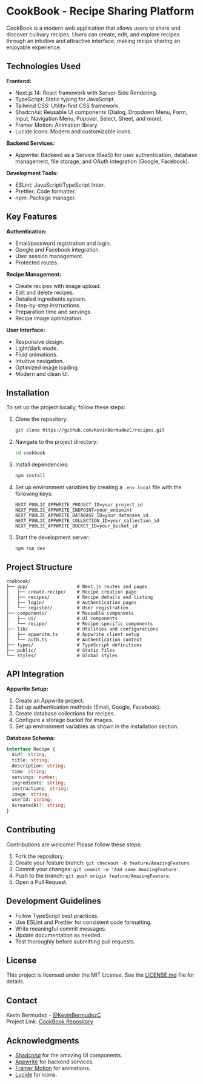 # CookBook - Recipe Sharing Platform

CookBook is a modern web application that allows users to share and discover culinary recipes. Users can create, edit, and explore recipes through an intuitive and attractive interface, making recipe sharing an enjoyable experience.

## Technologies Used

**Frontend:**
- Next.js 14: React framework with Server-Side Rendering.
- TypeScript: Static typing for JavaScript.
- Tailwind CSS: Utility-first CSS framework.
- Shadcn/ui: Reusable UI components (Dialog, Dropdown Menu, Form, Input, Navigation Menu, Popover, Select, Sheet, and more).
- Framer Motion: Animation library.
- Lucide Icons: Modern and customizable icons.

**Backend Services:**
- Appwrite: Backend as a Service (BaaS) for user authentication, database management, file storage, and OAuth integration (Google, Facebook).

**Development Tools:**
- ESLint: JavaScript/TypeScript linter.
- Prettier: Code formatter.
- npm: Package manager.

## Key Features

**Authentication:**
- Email/password registration and login.
- Google and Facebook integration.
- User session management.
- Protected routes.

**Recipe Management:**
- Create recipes with image upload.
- Edit and delete recipes.
- Detailed ingredients system.
- Step-by-step instructions.
- Preparation time and servings.
- Recipe image optimization.

**User Interface:**
- Responsive design.
- Light/dark mode.
- Fluid animations.
- Intuitive navigation.
- Optimized image loading.
- Modern and clean UI.

## Installation

To set up the project locally, follow these steps:

1. Clone the repository:
   ```bash
   git clone https://github.com/KevinBermudezC/recipes.git
   ```

2. Navigate to the project directory:
   ```bash
   cd cookbook
   ```

3. Install dependencies:
   ```bash
   npm install
   ```

4. Set up environment variables by creating a `.env.local` file with the following keys:
   ```
   NEXT_PUBLIC_APPWRITE_PROJECT_ID=your_project_id
   NEXT_PUBLIC_APPWRITE_ENDPOINT=your_endpoint
   NEXT_PUBLIC_APPWRITE_DATABASE_ID=your_database_id
   NEXT_PUBLIC_APPWRITE_COLLECTION_ID=your_collection_id
   NEXT_PUBLIC_APPWRITE_BUCKET_ID=your_bucket_id
   ```

5. Start the development server:
   ```bash
   npm run dev
   ```

## Project Structure

```
cookbook/
├── app/                  # Next.js routes and pages
│   ├── create-recipe/    # Recipe creation page
│   ├── recipes/          # Recipe details and listing
│   ├── login/            # Authentication pages
│   └── register/         # User registration
├── components/           # Reusable components
│   ├── ui/               # UI components
│   └── recipe/           # Recipe-specific components
├── lib/                  # Utilities and configurations
│   ├── appwrite.ts       # Appwrite client setup
│   └── auth.ts           # Authentication context
├── types/                # TypeScript definitions
├── public/               # Static files
└── styles/               # Global styles
```

## API Integration

**Appwrite Setup:**
1. Create an Appwrite project.
2. Set up authentication methods (Email, Google, Facebook).
3. Create database collections for recipes.
4. Configure a storage bucket for images.
5. Set up environment variables as shown in the installation section.

**Database Schema:**
```typescript
interface Recipe {
  $id?: string;
  title: string;
  description: string;
  time: string;
  servings: number;
  ingredients: string;
  instructions: string;
  image: string;
  userId: string;
  $createdAt?: string;
}
```

## Contributing

Contributions are welcome! Please follow these steps:

1. Fork the repository.
2. Create your feature branch: `git checkout -b feature/AmazingFeature`.
3. Commit your changes: `git commit -m 'Add some AmazingFeature'`.
4. Push to the branch: `git push origin feature/AmazingFeature`.
5. Open a Pull Request.

## Development Guidelines

- Follow TypeScript best practices.
- Use ESLint and Prettier for consistent code formatting.
- Write meaningful commit messages.
- Update documentation as needed.
- Test thoroughly before submitting pull requests.

## License

This project is licensed under the MIT License. See the [LICENSE.md](LICENSE.md) file for details.

## Contact

Kevin Bermudez - [@KevinBermudezC](https://github.com/KevinBermudezC)  
Project Link: [CookBook Repository](https://github.com/KevinBermudezC/recipes)

## Acknowledgments

- [Shadcn/ui](https://ui.shadcn.com/) for the amazing UI components.
- [Appwrite](https://appwrite.io/) for backend services.
- [Framer Motion](https://www.framer.com/motion/) for animations.
- [Lucide](https://lucide.dev/) for icons.
